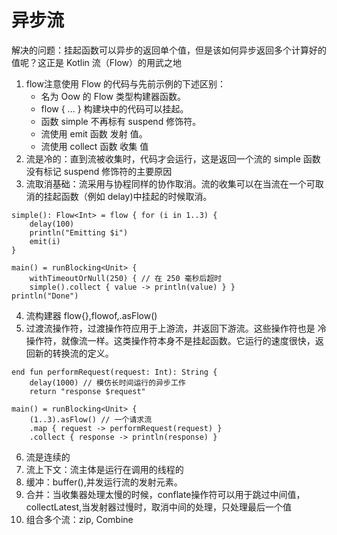 # 异步流
解决的问题：挂起函数可以异步的返回单个值，但是该如何异步返回多个计算好的值呢？这正是 Kotlin 流（Flow）的⽤武之地
1. flow注意使⽤ Flow 的代码与先前⽰例的下述区别：
   * 名为 Oow 的 Flow 类型构建器函数。 
   * flow { ... } 构建块中的代码可以挂起。
   * 函数 simple 不再标有 suspend 修饰符。
   * 流使⽤ emit 函数 发射 值。 
   * 流使⽤ collect 函数 收集 值
2. 流是冷的：直到流被收集时，代码才会运行，这是返回⼀个流的 simple 函数没有标记 suspend 修饰符的主要原因
3. 流取消基础：流采用与协程同样的协作取消。流的收集可以在当流在⼀个可取消的挂起函数（例如 delay)中挂起的时候取消。



``` 
simple(): Flow<Int> = flow { for (i in 1..3) {
	delay(100)
	println("Emitting $i")
	emit(i) 
}

main() = runBlocking<Unit> { 
	withTimeoutOrNull(250) { // 在 250 毫秒后超时 
	simple().collect { value -> println(value) } } 
println("Done")
```

4. 流构建器 flow{},flowof,.asFlow()
5. 过渡流操作符，过渡操作符应⽤于上游流，并返回下游流。这些操作符也是 冷操作符，就像流⼀样。这类操作符本⾝不是挂起函数。它运⾏的速度很快，返回新的转换流的定义。
```
end fun performRequest(request: Int): String { 
	delay(1000) // 模仿⻓时间运⾏的异步⼯作 
	return "response $request"

main() = runBlocking<Unit> { 
	(1..3).asFlow() // ⼀个请求流
	.map { request -> performRequest(request) }
	.collect { response -> println(response) }
```
6. 流是连续的
7. 流上下文：流主体是运行在调用的线程的
8. 缓冲：buffer(),并发运行流的发射元素。
9. 合并：当收集器处理太慢的时候，conflate操作符可以用于跳过中间值，collectLatest,当发射器过慢时，取消中间的处理，只处理最后一个值
10. 组合多个流：zip, Combine


